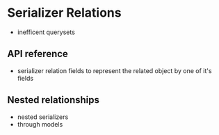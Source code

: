 # Serializer Relations

- inefficent querysets

## API reference

- serializer relation fields to represent the related object by one of it's fields

## Nested relationships

- nested serializers
- through models
